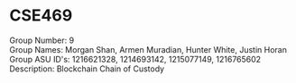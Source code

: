# CSE469  
Group Number: 9  
Group Names: Morgan Shan, Armen Muradian, Hunter White, Justin Horan  
Group ASU ID's: 1216621328, 1214693142, 1215077149, 1216765602  
Description: Blockchain Chain of Custody  
